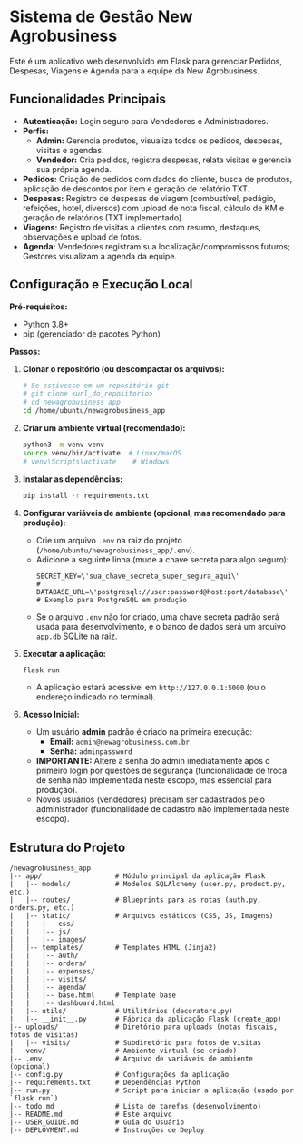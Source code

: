 # Sistema de Gestão New Agrobusiness

Este é um aplicativo web desenvolvido em Flask para gerenciar Pedidos, Despesas, Viagens e Agenda para a equipe da New Agrobusiness.

## Funcionalidades Principais

*   **Autenticação:** Login seguro para Vendedores e Administradores.
*   **Perfis:**
    *   **Admin:** Gerencia produtos, visualiza todos os pedidos, despesas, visitas e agendas.
    *   **Vendedor:** Cria pedidos, registra despesas, relata visitas e gerencia sua própria agenda.
*   **Pedidos:** Criação de pedidos com dados do cliente, busca de produtos, aplicação de descontos por item e geração de relatório TXT.
*   **Despesas:** Registro de despesas de viagem (combustível, pedágio, refeições, hotel, diversos) com upload de nota fiscal, cálculo de KM e geração de relatórios (TXT implementado).
*   **Viagens:** Registro de visitas a clientes com resumo, destaques, observações e upload de fotos.
*   **Agenda:** Vendedores registram sua localização/compromissos futuros; Gestores visualizam a agenda da equipe.

## Configuração e Execução Local

**Pré-requisitos:**

*   Python 3.8+
*   pip (gerenciador de pacotes Python)

**Passos:**

1.  **Clonar o repositório (ou descompactar os arquivos):**
    ```bash
    # Se estivesse em um repositório git
    # git clone <url_do_repositorio>
    # cd newagrobusiness_app
    cd /home/ubuntu/newagrobusiness_app 
    ```

2.  **Criar um ambiente virtual (recomendado):**
    ```bash
    python3 -m venv venv
    source venv/bin/activate  # Linux/macOS
    # venv\Scripts\activate    # Windows
    ```

3.  **Instalar as dependências:**
    ```bash
    pip install -r requirements.txt
    ```

4.  **Configurar variáveis de ambiente (opcional, mas recomendado para produção):**
    *   Crie um arquivo `.env` na raiz do projeto (`/home/ubuntu/newagrobusiness_app/.env`).
    *   Adicione a seguinte linha (mude a chave secreta para algo seguro):
        ```
        SECRET_KEY=\'sua_chave_secreta_super_segura_aqui\'
        # DATABASE_URL=\'postgresql://user:password@host:port/database\' # Exemplo para PostgreSQL em produção
        ```
    *   Se o arquivo `.env` não for criado, uma chave secreta padrão será usada para desenvolvimento, e o banco de dados será um arquivo `app.db` SQLite na raiz.

5.  **Executar a aplicação:**
    ```bash
    flask run
    ```
    *   A aplicação estará acessível em `http://127.0.0.1:5000` (ou o endereço indicado no terminal).

6.  **Acesso Inicial:**
    *   Um usuário **admin** padrão é criado na primeira execução:
        *   **Email:** `admin@newagrobusiness.com.br`
        *   **Senha:** `adminpassword`
    *   **IMPORTANTE:** Altere a senha do admin imediatamente após o primeiro login por questões de segurança (funcionalidade de troca de senha não implementada neste escopo, mas essencial para produção).
    *   Novos usuários (vendedores) precisam ser cadastrados pelo administrador (funcionalidade de cadastro não implementada neste escopo).

## Estrutura do Projeto

```
/newagrobusiness_app
|-- app/                  # Módulo principal da aplicação Flask
|   |-- models/           # Modelos SQLAlchemy (user.py, product.py, etc.)
|   |-- routes/           # Blueprints para as rotas (auth.py, orders.py, etc.)
|   |-- static/           # Arquivos estáticos (CSS, JS, Imagens)
|   |   |-- css/
|   |   |-- js/
|   |   |-- images/
|   |-- templates/        # Templates HTML (Jinja2)
|   |   |-- auth/
|   |   |-- orders/
|   |   |-- expenses/
|   |   |-- visits/
|   |   |-- agenda/
|   |   |-- base.html     # Template base
|   |   |-- dashboard.html
|   |-- utils/            # Utilitários (decorators.py)
|   |-- __init__.py       # Fábrica da aplicação Flask (create_app)
|-- uploads/              # Diretório para uploads (notas fiscais, fotos de visitas)
|   |-- visits/           # Subdiretório para fotos de visitas
|-- venv/                 # Ambiente virtual (se criado)
|-- .env                  # Arquivo de variáveis de ambiente (opcional)
|-- config.py             # Configurações da aplicação
|-- requirements.txt      # Dependências Python
|-- run.py                # Script para iniciar a aplicação (usado por `flask run`)
|-- todo.md               # Lista de tarefas (desenvolvimento)
|-- README.md             # Este arquivo
|-- USER_GUIDE.md         # Guia do Usuário
|-- DEPLOYMENT.md         # Instruções de Deploy
```

